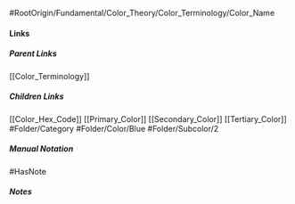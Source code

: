 #RootOrigin/Fundamental/Color_Theory/Color_Terminology/Color_Name
#### Links
##### Parent Links
[[Color_Terminology]]
##### Children Links
[[Color_Hex_Code]]
[[Primary_Color]]
[[Secondary_Color]]
[[Tertiary_Color]]
#Folder/Category
#Folder/Color/Blue
#Folder/Subcolor/2
##### Manual Notation

#HasNote
##### Notes

